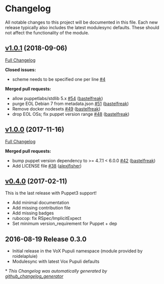 # Changelog

All notable changes to this project will be documented in this file.
Each new release typically also includes the latest modulesync defaults.
These should not affect the functionality of the module.

## [v1.0.1](https://github.com/voxpupuli/puppet-gerrit/tree/v1.0.1) (2018-09-06)

[Full Changelog](https://github.com/voxpupuli/puppet-gerrit/compare/v1.0.0...v1.0.1)

**Closed issues:**

- scheme needs to be specified one per line [\#4](https://github.com/voxpupuli/puppet-gerrit/issues/4)

**Merged pull requests:**

- allow puppetlabs/stdlib 5.x [\#54](https://github.com/voxpupuli/puppet-gerrit/pull/54) ([bastelfreak](https://github.com/bastelfreak))
- purge EOL Debian 7 from metadata.json [\#51](https://github.com/voxpupuli/puppet-gerrit/pull/51) ([bastelfreak](https://github.com/bastelfreak))
- Remove docker nodesets [\#49](https://github.com/voxpupuli/puppet-gerrit/pull/49) ([bastelfreak](https://github.com/bastelfreak))
- drop EOL OSs; fix puppet version range [\#48](https://github.com/voxpupuli/puppet-gerrit/pull/48) ([bastelfreak](https://github.com/bastelfreak))

## [v1.0.0](https://github.com/voxpupuli/puppet-gerrit/tree/v1.0.0) (2017-11-16)

[Full Changelog](https://github.com/voxpupuli/puppet-gerrit/compare/v0.4.0...v1.0.0)

**Merged pull requests:**

- bump puppet version dependency to \>= 4.7.1 \< 6.0.0 [\#42](https://github.com/voxpupuli/puppet-gerrit/pull/42) ([bastelfreak](https://github.com/bastelfreak))
- Add LICENSE file [\#38](https://github.com/voxpupuli/puppet-gerrit/pull/38) ([alexjfisher](https://github.com/alexjfisher))

## [v0.4.0](https://github.com/voxpupuli/puppet-gerrit/tree/v0.4.0) (2017-02-11)

This is the last release with Puppet3 support!
* Add minimal documentation
* Add missing contribution file
* Add missing badges
* rubocop: fix RSpec/ImplicitExpect
* Set minimum version_requirement for Puppet + dep

## 2016-08-19 Release 0.3.0

* Initial release in the VoX Pupuli namespace (module provided by roidelapluie)
* Modulesync with latest Vox Pupuli defaults


\* *This Changelog was automatically generated by [github_changelog_generator](https://github.com/github-changelog-generator/github-changelog-generator)*
